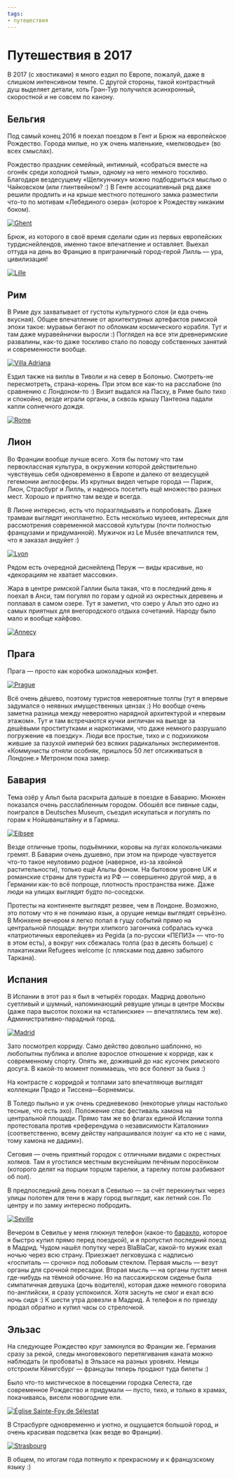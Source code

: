 ```yaml
---
tags:
- путешествия
---
```


# Путешествия в 2017

В 2017 (с хвостиками) я много ездил по Европе, пожалуй, даже в слишком
интенсивном темпе. С другой стороны, такой контрастный душ выделяет
детали, хоть Гран-Тур получился асинхронный, скоростной и не совсем по
канону.

## Бельгия

Под самый конец 2016 я поехал поездом в Гент и Брюж на европейское
Рождество. Города милые, но уж очень маленькие, «мелководье» (во всех
смыслах).

Рождество праздник семейный, интимный, «собраться вместе на огонёк
среди холодной тьмы», одному на него немного тоскливо. Благодаря
вездесущему «Щелкунчику» можно подбодриться мыслью о Чайковском (или
глинтвейном? :) В Генте ассоциативный ряд даже решили продлить и на
крыше местного потешного замка разместили что-то по мотивам
«Лебединого озера» (которое к Рождеству никаким боком).

<a
href="https://www.flickr.com/photos/nothingpersonal/32108067465/in/album-72157677065488191/"
title="Ghent"><img
src="https://farm1.staticflickr.com/611/32108067465_fa030d1ddd.jpg"
alt="Ghent"/></a>

Брюж, из которого в своё время сделали один из первых европейских
турдиснейлендов, именно такое впечатление и оставляет. Выехал оттуда
на день во Францию в приграничный город-герой Лилль — ура,
цивилизация!

<a
href="https://www.flickr.com/photos/nothingpersonal/31297938043/in/album-72157677065488191/"
title="Lille"><img
src="https://farm1.staticflickr.com/727/31297938043_f71bb1ceee.jpg"
alt="Lille"/></a>

## Рим

В Риме дух захватывает от густоты культурного слоя (и еда очень
вкусная). Общее впечатление от архитектурных артефактов римской эпохи
такое: муравьи бегают по обломкам космического корабля. Тут и там даже
муравейнички выросли :) Поглядел на все эти древнеримские развалины,
как-то даже тоскливо стало по поводу собственных занятий и
современности вообще.

<a
href="https://www.flickr.com/photos/nothingpersonal/34885214330/in/album-72157682726456701/"
title="Villa Adriana"><img
src="https://farm5.staticflickr.com/4271/34885214330_7f97c6b6b7.jpg"
alt="Villa Adriana"/></a>

Ездил также на виллы в Тиволи и на север в Болонью. Смотреть-не
пересмотреть, страна-корень. При этом все как-то на расслабоне (по
сравнению с Лондоном-то :) Визит выдался на Пасху, в Риме было тихо и
спокойно, везде играли органы, а сквозь крышу Пантеона падали капли
солнечного дождя.

<a
href="https://www.flickr.com/photos/nothingpersonal/34885356710/in/album-72157682726456701/"
title="Rome"><img
src="https://farm5.staticflickr.com/4256/34885356710_2ebe3c6145.jpg"
alt="Rome" /></a>

## Лион

Во Франции вообще лучше всего. Хотя бы потому что там первоклассная
культура, в окружении которой действительно чувствуешь себя
одновременно в Европе и далеко от вездесущей гегемонии англосферы. Из
крупных видел четыре города — Париж, Лион, Страсбург и Лилль, и
надеюсь посетить ещё множество разных мест. Хорошо и приятно там везде
и всегда.

В Лионе интересно, есть что поразглядывать и попробовать. Даже трамваи
выглядят инопланетно. Есть несколько музеев, интересных для
рассмотрения современной массовой культуры (почти полностью французами
и придуманной). Мужичок из Le Musée впечатлился тем, что я заказал
андуйет :)

<a
href="https://www.flickr.com/photos/nothingpersonal/35487155636/in/album-72157683102772421/"
title="Lyon"><img
src="https://farm5.staticflickr.com/4255/35487155636_1148d2a5f3.jpg"
alt="Lyon"/></a>

Рядом есть очередной диснейленд Перуж — виды красивые, но «декорациям
не хватает массовки».

Жара в центре римской Галлии была такая, что в последний день я поехал
в Анси, там погулял по горам у одной из окрестных деревень и поплавал
в самом озере. Тут я заметил, что озеро у Альп это одно из самых
приятных для внегородского отдыха сочетаний. Народу было мало и вообще
кайфово.

<a
href="https://www.flickr.com/photos/nothingpersonal/35140494860/in/album-72157683102772421/"
title="Annecy"><img
src="https://farm5.staticflickr.com/4236/35140494860_42b183665d.jpg"
alt="Annecy"/></a>

## Прага

Прага — просто как коробка шоколадных конфет.

<a
href="https://www.flickr.com/photos/nothingpersonal/35220648704/in/album-72157683802430824/"
title="Prague"><img
src="https://farm5.staticflickr.com/4320/35220648704_2086d852fa.jpg"
alt="Prague" /></a>

Всё очень дёшево, поэтому туристов невероятные толпы (тут я впервые
задумался о неявных имущественных цензах :) Но вообще очень заметна
разница между невероятно нарядной архитектурой и «первым этажом». Тут
и там встречаются кучки англичан на выезде за дешёвыми проститутками и
наркотиками, что даже немного разрушало погружение «в поездку». Люди
все простые, тихо и с подхихиком жившие за пазухой империй без всяких
радикальных экспериментов. «Коммунисты отняли особняк, пришлось 50 лет
отсиживаться в Лондоне.» Метроном пока замер.

## Бавария

Тема озёр у Альп была раскрыта дальше в поездке в Баварию. Мюнхен
показался очень расслабленным городом. Обошёл все пивные сады,
поигрался в Deutsches Museum, съездил искупаться и погулять по горам к
Нойшванштайну и в Гармиш.

<a
href="https://www.flickr.com/photos/nothingpersonal/36931383831/in/datetaken/"
title="Eibsee"><img
src="https://farm5.staticflickr.com/4438/36931383831_758d06b212.jpg"
alt="Eibsee"/></a>

Везде отличные тропы, подъёмники, коровы на лугах колокольчиками
гремят. В Баварии очень душевно, при этом на природе чувствуется
что-то такое неуловимо родное (наверное, из-за хвойной
растительности), только ещё Альпы фоном. На бытовом уровне UK и
романские страны для туриста из РФ — совершенно другой мир, а в
Германии как-то всё попроще, плотность пространства ниже. Даже люди на
улицах выглядят будто по-соседски.

Протесты на континенте выглядят резвее, чем в Лондоне. Возможно, это
потому что я не понимаю язык, а орущие немцы выглядят серьёзно. В
Мюнхене вечером я легко попал в гущу событий прямо на центральной
площади: внутри хлипкого загончика собралась кучка «патриотичных
европейцев» из Pegida (а по-русски «ПЕПИЗ» — что-то в этом есть), а
вокруг них сбежалась толпа (раз в десять больше) с плакатиками
Refugees welcome (с плясками под давно забытого Таркана).

## Испания

В Испании в этот раз я был в четырёх городах. Мадрид довольно
суетливый и шумный, напоминающий ревущие улицы в центре Москвы (даже
пара высоток похожи на «сталинские» — впечатлялись тем же).
Административно-парадный город.

<a
href="https://www.flickr.com/photos/nothingpersonal/37907646154/in/album-72157689600958234/"
title="Madrid"><img
src="https://farm5.staticflickr.com/4556/37907646154_7d2ce14775.jpg"
alt="Madrid"/></a>

Зато посмотрел корриду. Само действо довольно шаблонно, но любопытны
публика и вполне взрослое отношение к корриде, как к современному
спорту. Опять же, доживший до нас кусочек римского досуга. В какой-то
момент понимаешь, что все болеют за быка :)

На контрасте с корридой и толпами зато впечатляюще выглядят коллекции
Прадо и Тиссена—Борнемисы.

В Толедо пыльно и уж очень средневеково (некоторые улицы настолько
тесные, что есть эхо). Положение спас фестиваль хамона на центральной
площади. Прямо там же во флагах единой Испании толпа протестовала
против «референдума о независимости Каталонии» (соответственно, всему
действу напрашивался лозунг «а кто не с нами, тому хамона не дадим»).

Сеговия — очень приятный городок с отличными видами с окрестных
холмов. Там я угостился местным вкуснейшим печёным поросёнком
(которого делят на порции торцом тарелки, а тарелку потом разбивают об
пол).

В предпоследний день поехал в Севилью — за счёт перекинутых через
улицы полотен для тени в жару город выглядит, как летний сон. По
центру и по замку интересно побродить.

<a
href="https://www.flickr.com/photos/nothingpersonal/26848893779/in/album-72157689600958234/"
title="Seville"><img
src="https://farm5.staticflickr.com/4565/26848893779_4a1b807685.jpg"
alt="Seville"/></a>

Вечером в Севилье у меня глюкнул телефон (какое-то [барахло][],
которое я быстро купил прямо перед поездкой), и я пропустил последний
поезд в Мадрид. Чудом нашёл попутку через BlaBlaCar, какой-то мужик
ехал ночью через всю страну. Приезжает легковушка с надписью
«госпиталь — срочно» под лобовым стеклом. Первая мысль — везут органы
для срочной пересадки. Вторая мысль — на органы пустят меня где-нибудь
на тёмной обочине. Но на пассажирском сиденье была симпатичная девушка
(дочь водителя), которая даже немного говорила по-английски, я сразу
успокоился. Хотя заснуть не смог и ехал всю ночь сидя :) К шести утра
довезли в Мадрид. А телефон я по приезду продал обратно и купил часы
со стрелочкой.

## Эльзас

На следующее Рождество круг замкнулся во Франции же. Германия сразу за
рекой, следы многовекового перетягивания каната можно наблюдать (и
пробовать) в Эльзасе на разных уровнях. Немцы отстроили Кёнигсбург —
французы теперь продают туда билеты :)


Было что-то мистическое в посещении городка Селеста, где современное
Рождество и придумали — пусто, тихо, и только в храмах, покачиваясь,
висели новогодние ели.

<a
href="https://www.flickr.com/photos/nothingpersonal/39644029652/in/album-72157664646475578/"
title="Église Sainte-Foy de Sélestat"><img
src="https://farm5.staticflickr.com/4607/39644029652_235d3075d5.jpg"
alt="Église Sainte-Foy de Sélestat" /></a>

В Страсбурге одновременно и уютно, и ощущается большой город, и очень
красивая подсветка (как везде во Франции).

<a
href="https://www.flickr.com/photos/nothingpersonal/24806273757/in/album-72157664646475578/"
title="Strasbourg"><img
src="https://farm5.staticflickr.com/4704/24806273757_30b5db1f84.jpg"
alt="Strasbourg"/></a>

В общем, по итогам года потянуло к прекрасному и к французскому языку :)

[барахло]: http://dzhus.org/posts/2017-09-27-rip-yotaphone-2.html
